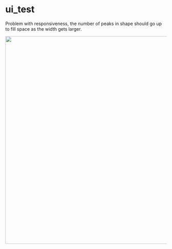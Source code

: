 # ui_test
Problem with responsiveness, the number of peaks in shape should
go up to fill space as the width gets larger.

<img src = "asset/readme/bandicam-2022-11-20-20-09-44-243.gif" width="650" height="650" />